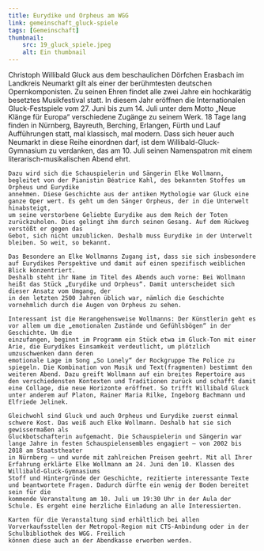 ```yaml
---
title: Eurydike und Orpheus am WGG
link: gemeinschaft_gluck-spiele
tags: [Gemeinschaft]
thumbnail: 
    src: 19_gluck_spiele.jpeg
    alt: Ein thumbnail
---
```


<p>
    Christoph Willibald Gluck aus dem beschaulichen Dörfchen Erasbach im Landkreis Neumarkt gilt als einer der berühmtesten deutschen Opernkomponisten. Zu seinen 
    Ehren findet alle zwei Jahre ein hochkarätig besetztes Musikfestival statt. In diesem Jahr eröffnen die Internationalen Gluck-Festspiele vom 27. Juni bis 
    zum 14. Juli unter dem Motto „Neue Klänge für Europa“ verschiedene Zugänge zu seinem Werk. 18 Tage lang finden in Nürnberg, Bayreuth, Berching, Erlangen, 
    Fürth und Lauf Aufführungen statt, mal klassisch, mal modern. Dass sich heuer auch Neumarkt in diese Reihe einordnen darf, ist dem Willibald-Gluck-Gymnasium 
    zu verdanken, das am 10. Juli seinen Namenspatron mit einem literarisch-musikalischen Abend ehrt.

    Dazu wird sich die Schauspielerin und Sängerin Elke Wollmann, begleitet von der Pianistin Béatrice Kahl, des bekannten Stoffes um Orpheus und Eurydike 
    annehmen. Diese Geschichte aus der antiken Mythologie war Gluck eine ganze Oper wert. Es geht um den Sänger Orpheus, der in die Unterwelt hinabsteigt, 
    um seine verstorbene Geliebte Eurydike aus dem Reich der Toten zurückzuholen. Dies gelingt ihm durch seinen Gesang. Auf dem Rückweg verstößt er gegen das 
    Gebot, sich nicht umzublicken. Deshalb muss Eurydike in der Unterwelt bleiben. So weit, so bekannt.
    
    Das Besondere an Elke Wollmanns Zugang ist, dass sie sich insbesondere auf Eurydikes Perspektive und damit auf einen spezifisch weiblichen Blick konzentriert. 
    Deshalb steht ihr Name im Titel des Abends auch vorne: Bei Wollmann heißt das Stück „Eurydike und Orpheus“. Damit unterscheidet sich dieser Ansatz vom Umgang, der 
    in den letzten 2500 Jahren üblich war, nämlich die Geschichte vornehmlich durch die Augen von Orpheus zu sehen.
    
    Interessant ist die Herangehensweise Wollmanns: Der Künstlerin geht es vor allem um die „emotionalen Zustände und Gefühlsbögen“ in der Geschichte. Um die 
    einzufangen, beginnt im Programm ein Stück etwa im Gluck-Ton mit einer Arie, die Eurydikes Einsamkeit verdeutlicht, um plötzlich umzuschwenken dann deren 
    emotionale Lage im Song „So Lonely“ der Rockgruppe The Police zu spiegeln. Die Kombination von Musik und Text(fragmenten) bestimmt den weiteren Abend. Dazu greift Wollmann auf ein breites Repertoire aus den verschiedensten Kontexten und Traditionen zurück und schafft damit eine Collage, die neue Horizonte eröffnet. So trifft Willibald Gluck unter anderem auf Platon, Rainer Maria Rilke, Ingeborg Bachmann und Elfriede Jelinek.
    
    Gleichwohl sind Gluck und auch Orpheus und Eurydike zuerst einmal schwere Kost. Das weiß auch Elke Wollmann. Deshalb hat sie sich gewissermaßen als 
    Gluckbotschafterin aufgemacht. Die Schauspielerin und Sängerin war lange Jahre in festen Schauspielensembles engagiert – von 2002 bis 2018 am Staatstheater 
    in Nürnberg – und wurde mit zahlreichen Preisen geehrt. Mit all Ihrer Erfahrung erklärte Elke Wollmann am 24. Juni den 10. Klassen des Willibald-Gluck-Gymnasiums 
    Stoff und Hintergründe der Geschichte, rezitierte interessante Texte und beantwortete Fragen. Dadurch dürfte ein wenig der Boden bereitet sein für die 
    kommende Veranstaltung am 10. Juli um 19:30 Uhr in der Aula der Schule. Es ergeht eine herzliche Einladung an alle Interessierten.
    
    Karten für die Veranstaltung sind erhältlich bei allen Vorverkaufsstellen der Metropol-Region mit CTS-Anbindung oder in der Schulbibliothek des WGG. Freilich 
    können diese auch an der Abendkasse erworben werden.


</p>

<figure style="float: left; margin-right: 15px; width: 50%; margin-bottom: 15px">
    <v-image name="19_gluck_spiele" alt="Gluck Spiele"></v-image>
</figure>
